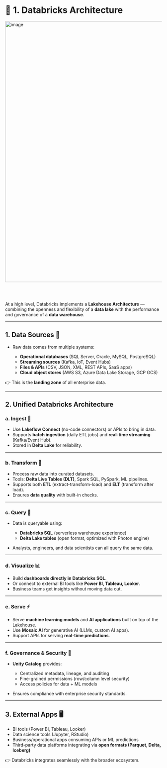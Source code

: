 # 🔹 1. Databricks Architecture

<img width="907" height="839" alt="image" src="https://github.com/user-attachments/assets/64957543-30af-4ffa-b0bb-e5ad976c00f8" />

<br><br>

At a high level, Databricks implements a **Lakehouse Architecture** — combining the openness and flexibility of a **data lake** with the performance and governance of a **data warehouse**.

---

## **1. Data Sources** 📂

* Raw data comes from multiple systems:

  * **Operational databases** (SQL Server, Oracle, MySQL, PostgreSQL)
  * **Streaming sources** (Kafka, IoT, Event Hubs)
  * **Files & APIs** (CSV, JSON, XML, REST APIs, SaaS apps)
  * **Cloud object stores** (AWS S3, Azure Data Lake Storage, GCP GCS)

👉 This is the **landing zone** of all enterprise data.

---

## **2. Unified Databricks Architecture**

### a. **Ingest** 🔌

* Use **Lakeflow Connect** (no-code connectors) or APIs to bring in data.
* Supports **batch ingestion** (daily ETL jobs) and **real-time streaming** (Kafka/Event Hub).
* Stored in **Delta Lake** for reliability.

---

### b. **Transform** 🔄

* Process raw data into curated datasets.
* Tools: **Delta Live Tables (DLT)**, Spark SQL, PySpark, ML pipelines.
* Supports both **ETL** (extract-transform-load) and **ELT** (transform after load).
* Ensures **data quality** with built-in checks.

---

### c. **Query** 🔎

* Data is queryable using:

  * **Databricks SQL** (serverless warehouse experience)
  * **Delta Lake tables** (open format, optimized with Photon engine)
* Analysts, engineers, and data scientists can all query the same data.

---

### d. **Visualize** 📊

* Build **dashboards directly in Databricks SQL**.
* Or connect to external BI tools like **Power BI, Tableau, Looker**.
* Business teams get insights without moving data out.

---

### e. **Serve** ⚡

* Serve **machine learning models** and **AI applications** built on top of the Lakehouse.
* Use **Mosaic AI** for generative AI (LLMs, custom AI apps).
* Support APIs for serving **real-time predictions**.

---

### f. **Governance & Security** 🔑

* **Unity Catalog** provides:

  * Centralized metadata, lineage, and auditing
  * Fine-grained permissions (row/column level security)
  * Access policies for data + ML models
* Ensures compliance with enterprise security standards.

---

## **3. External Apps** 🖥️

* BI tools (Power BI, Tableau, Looker)
* Data science tools (Jupyter, RStudio)
* Business/operational apps consuming APIs or ML predictions
* Third-party data platforms integrating via **open formats (Parquet, Delta, Iceberg)**

👉 Databricks integrates seamlessly with the broader ecosystem.
